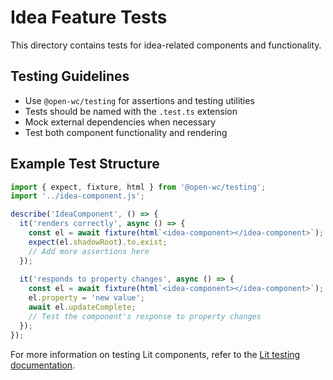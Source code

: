 # Idea Feature Tests

This directory contains tests for idea-related components and functionality.

## Testing Guidelines

- Use `@open-wc/testing` for assertions and testing utilities
- Tests should be named with the `.test.ts` extension
- Mock external dependencies when necessary
- Test both component functionality and rendering

## Example Test Structure

```typescript
import { expect, fixture, html } from '@open-wc/testing';
import '../idea-component.js';

describe('IdeaComponent', () => {
  it('renders correctly', async () => {
    const el = await fixture(html`<idea-component></idea-component>`);
    expect(el.shadowRoot).to.exist;
    // Add more assertions here
  });
  
  it('responds to property changes', async () => {
    const el = await fixture(html`<idea-component></idea-component>`);
    el.property = 'new value';
    await el.updateComplete;
    // Test the component's response to property changes
  });
});
```

For more information on testing Lit components, refer to the [Lit testing documentation](https://lit.dev/docs/tools/testing/).
